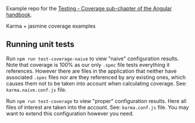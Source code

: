 Example repo for the [Testing - Coverage sub-chapter of the Angular handbook](https://infinum.com/handbook/frontend/angular/angular-guidelines-and-best-practices/testing#coverage).

Karma + jasmine coverage examples

## Running unit tests

Run `npm run test-coverage-naive` to view "naive" configuration results. Note that coverage is 100% as our only `.spec` file tests everything it references. However there are files in the application that neither have associated `.spec` files nor are they referenced by any existing ones, which causes them not to be taken into account when calculating coverage. See: `karma.naive.conf.js` file.

Run `npm run test-coverage` to view "proper" configuration results. Here all files of interest are taken into the account. See: `karma.conf.js` file. You may want to extend this configuration however you need.
